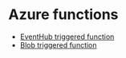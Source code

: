 # Azure functions

* [EventHub triggered function](./activity_logs_monitoring/)
* [Blob triggered function](./blobs_logs_monitoring/)
